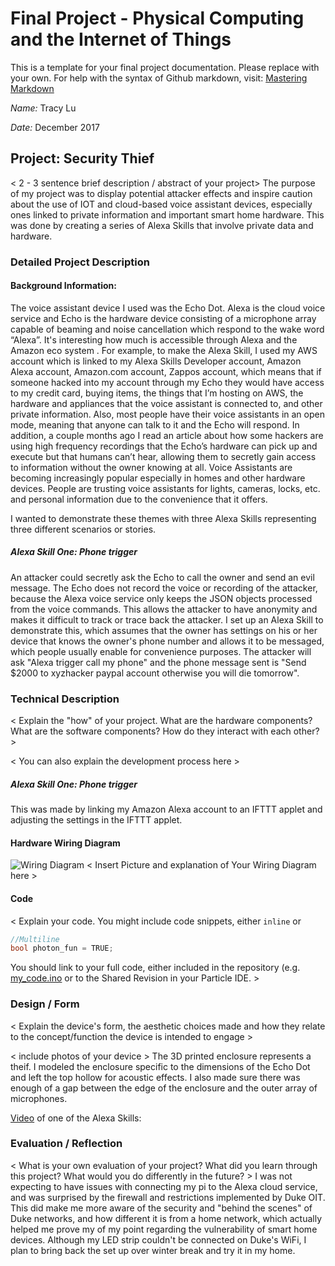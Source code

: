 # Final Project - Physical Computing and the Internet of Things

This is a template for your final project documentation.  Please replace <content like this> with your own.  For help with the syntax of Github markdown, visit: [Mastering Markdown](https://guides.github.com/features/mastering-markdown/)

*Name:*  Tracy Lu

*Date:* December 2017

## Project:  Security Thief

< 2 - 3 sentence brief description / abstract of your project>
The purpose of my project was to display potential attacker effects and inspire caution about the use of IOT and cloud-based voice assistant devices, especially ones linked to private information and important smart home hardware. This was done by creating a series of Alexa Skills that involve private data and hardware. 


### Detailed Project Description

#### Background Information:
 The voice assistant device I used was the Echo Dot. Alexa is the cloud voice service and Echo is the hardware device consisting of a microphone array capable of beaming and noise cancellation which respond to the wake word “Alexa”.
It's interesting how much is accessible through Alexa and the Amazon eco system . For example, to make the Alexa Skill, I used my AWS account which is linked to my Alexa Skills Developer account, Amazon Alexa account, Amazon.com account, Zappos account, which means that if someone hacked into my account through my Echo they would have access to my credit card, buying items, the things that I’m hosting on AWS, the hardware and appliances that the voice assistant is connected to, and other private information. Also, most people have their voice assistants in an open mode, meaning that anyone can talk to it and the Echo will respond. In addition, a couple months ago I read an article about how some hackers are using high frequency recordings that the Echo’s hardware can pick up and execute but that humans can’t hear, allowing them to secretly gain access to information without the owner knowing at all. Voice Assistants are becoming increasingly popular especially in homes and other hardware devices. People are trusting voice assistants for lights, cameras, locks, etc. and personal information due to the convenience that it offers.

I wanted to demonstrate these themes with three Alexa Skills representing three different scenarios or stories.

##### Alexa Skill One: Phone trigger 
An attacker could secretly ask the Echo to call the owner and send an evil message. The Echo does not record the voice or recording of the attacker, because the Alexa voice service only keeps the JSON objects processed from the voice commands. This allows the attacker to have anonymity and makes it difficult to track or trace back the attacker. I set up an Alexa Skill to demonstrate this, which assumes that the owner has settings on his or her device that knows the owner's phone number and allows it to be messaged, which people usually enable for convenience purposes. The attacker will ask "Alexa trigger call my phone" and the phone message sent is "Send $2000 to xyzhacker paypal account otherwise you will die tomorrow". 


### Technical Description

< Explain the "how" of your project.  What are the hardware components?  What are the software components?  How do they interact with each other? >

< You can also explain the development process here >
##### Alexa Skill One: Phone trigger 
This was made by linking my Amazon Alexa account to an IFTTT applet and adjusting the settings in the IFTTT applet. 


#### Hardware Wiring Diagram

![Wiring Diagram](images/WiringDiagram.png)
< Insert Picture and explanation of Your Wiring Diagram here >

#### Code

< Explain your code.  You might include code snippets, either `inline` or
```c++
//Multiline
bool photon_fun = TRUE;
```
You should link to your full code, either included in the repository (e.g. [my_code.ino](code/my_code.ino)  or to the Shared Revision in your Particle IDE. >




### Design / Form

< Explain the device's form, the aesthetic choices made and how they relate to the concept/function the device is intended to engage >

< include photos of your device >
The 3D printed enclosure represents a theif. I modeled the enclosure specific to the dimensions of the Echo Dot and left the top hollow for acoustic effects. I also made sure there was enough of a gap between the edge of the enclosure and the outer array of microphones. 

[Video](https://drive.google.com/file/d/17v_A_foWOlvpR0w_vulE1JuxNCLYIStu/view?usp=sharing) of one of the Alexa Skills:


### Evaluation / Reflection

< What is your own evaluation of your project?   What did you learn through this project?  What would you do differently in the future? >
I was not expecting to have issues with connecting my pi to the Alexa cloud service, and was surprised by the firewall and restrictions implemented by Duke OIT. This did make me more aware of the security and "behind the scenes" of Duke networks, and how different it is from a home network, which actually helped me prove my of my point regarding the vulnerability of smart home devices. Although my LED strip couldn't be connected on Duke's WiFi, I plan to bring back the set up over winter break and try it in my home. 
